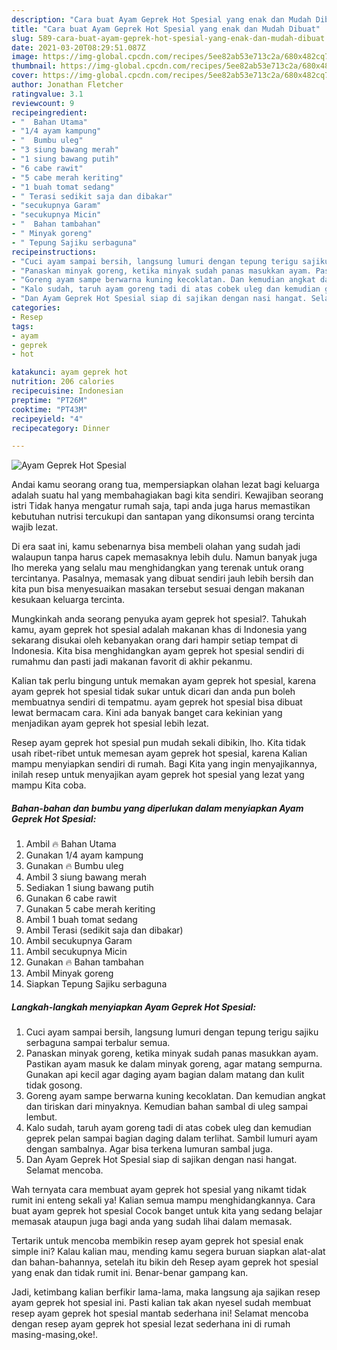 ```yaml
---
description: "Cara buat Ayam Geprek Hot Spesial yang enak dan Mudah Dibuat"
title: "Cara buat Ayam Geprek Hot Spesial yang enak dan Mudah Dibuat"
slug: 589-cara-buat-ayam-geprek-hot-spesial-yang-enak-dan-mudah-dibuat
date: 2021-03-20T08:29:51.087Z
image: https://img-global.cpcdn.com/recipes/5ee82ab53e713c2a/680x482cq70/ayam-geprek-hot-spesial-foto-resep-utama.jpg
thumbnail: https://img-global.cpcdn.com/recipes/5ee82ab53e713c2a/680x482cq70/ayam-geprek-hot-spesial-foto-resep-utama.jpg
cover: https://img-global.cpcdn.com/recipes/5ee82ab53e713c2a/680x482cq70/ayam-geprek-hot-spesial-foto-resep-utama.jpg
author: Jonathan Fletcher
ratingvalue: 3.1
reviewcount: 9
recipeingredient:
- "  Bahan Utama"
- "1/4 ayam kampung"
- "  Bumbu uleg"
- "3 siung bawang merah"
- "1 siung bawang putih"
- "6 cabe rawit"
- "5 cabe merah keriting"
- "1 buah tomat sedang"
- " Terasi sedikit saja dan dibakar"
- "secukupnya Garam"
- "secukupnya Micin"
- "  Bahan tambahan"
- " Minyak goreng"
- " Tepung Sajiku serbaguna"
recipeinstructions:
- "Cuci ayam sampai bersih, langsung lumuri dengan tepung terigu sajiku serbaguna sampai terbalur semua."
- "Panaskan minyak goreng, ketika minyak sudah panas masukkan ayam. Pastikan ayam masuk ke dalam minyak goreng, agar matang sempurna. Gunakan api kecil agar daging ayam bagian dalam matang dan kulit tidak gosong."
- "Goreng ayam sampe berwarna kuning kecoklatan. Dan kemudian angkat dan tiriskan dari minyaknya. Kemudian bahan sambal di uleg sampai lembut."
- "Kalo sudah, taruh ayam goreng tadi di atas cobek uleg dan kemudian geprek pelan sampai bagian daging dalam terlihat. Sambil lumuri ayam dengan sambalnya. Agar bisa terkena lumuran sambal juga."
- "Dan Ayam Geprek Hot Spesial siap di sajikan dengan nasi hangat. Selamat mencoba."
categories:
- Resep
tags:
- ayam
- geprek
- hot

katakunci: ayam geprek hot 
nutrition: 206 calories
recipecuisine: Indonesian
preptime: "PT26M"
cooktime: "PT43M"
recipeyield: "4"
recipecategory: Dinner

---
```



![Ayam Geprek Hot Spesial](https://img-global.cpcdn.com/recipes/5ee82ab53e713c2a/680x482cq70/ayam-geprek-hot-spesial-foto-resep-utama.jpg)

Andai kamu seorang orang tua, mempersiapkan olahan lezat bagi keluarga adalah suatu hal yang membahagiakan bagi kita sendiri. Kewajiban seorang istri Tidak hanya mengatur rumah saja, tapi anda juga harus memastikan kebutuhan nutrisi tercukupi dan santapan yang dikonsumsi orang tercinta wajib lezat.

Di era  saat ini, kamu sebenarnya bisa membeli olahan yang sudah jadi walaupun tanpa harus capek memasaknya lebih dulu. Namun banyak juga lho mereka yang selalu mau menghidangkan yang terenak untuk orang tercintanya. Pasalnya, memasak yang dibuat sendiri jauh lebih bersih dan kita pun bisa menyesuaikan masakan tersebut sesuai dengan makanan kesukaan keluarga tercinta. 



Mungkinkah anda seorang penyuka ayam geprek hot spesial?. Tahukah kamu, ayam geprek hot spesial adalah makanan khas di Indonesia yang sekarang disukai oleh kebanyakan orang dari hampir setiap tempat di Indonesia. Kita bisa menghidangkan ayam geprek hot spesial sendiri di rumahmu dan pasti jadi makanan favorit di akhir pekanmu.

Kalian tak perlu bingung untuk memakan ayam geprek hot spesial, karena ayam geprek hot spesial tidak sukar untuk dicari dan anda pun boleh membuatnya sendiri di tempatmu. ayam geprek hot spesial bisa dibuat lewat bermacam cara. Kini ada banyak banget cara kekinian yang menjadikan ayam geprek hot spesial lebih lezat.

Resep ayam geprek hot spesial pun mudah sekali dibikin, lho. Kita tidak usah ribet-ribet untuk memesan ayam geprek hot spesial, karena Kalian mampu menyiapkan sendiri di rumah. Bagi Kita yang ingin menyajikannya, inilah resep untuk menyajikan ayam geprek hot spesial yang lezat yang mampu Kita coba.

<!--inarticleads1-->

##### Bahan-bahan dan bumbu yang diperlukan dalam menyiapkan Ayam Geprek Hot Spesial:

1. Ambil  🔥 Bahan Utama
1. Gunakan 1/4 ayam kampung
1. Gunakan  🔥 Bumbu uleg
1. Ambil 3 siung bawang merah
1. Sediakan 1 siung bawang putih
1. Gunakan 6 cabe rawit
1. Gunakan 5 cabe merah keriting
1. Ambil 1 buah tomat sedang
1. Ambil  Terasi (sedikit saja dan dibakar)
1. Ambil secukupnya Garam
1. Ambil secukupnya Micin
1. Gunakan  🔥 Bahan tambahan
1. Ambil  Minyak goreng
1. Siapkan  Tepung Sajiku serbaguna




<!--inarticleads2-->

##### Langkah-langkah menyiapkan Ayam Geprek Hot Spesial:

1. Cuci ayam sampai bersih, langsung lumuri dengan tepung terigu sajiku serbaguna sampai terbalur semua.
1. Panaskan minyak goreng, ketika minyak sudah panas masukkan ayam. Pastikan ayam masuk ke dalam minyak goreng, agar matang sempurna. Gunakan api kecil agar daging ayam bagian dalam matang dan kulit tidak gosong.
1. Goreng ayam sampe berwarna kuning kecoklatan. Dan kemudian angkat dan tiriskan dari minyaknya. Kemudian bahan sambal di uleg sampai lembut.
1. Kalo sudah, taruh ayam goreng tadi di atas cobek uleg dan kemudian geprek pelan sampai bagian daging dalam terlihat. Sambil lumuri ayam dengan sambalnya. Agar bisa terkena lumuran sambal juga.
1. Dan Ayam Geprek Hot Spesial siap di sajikan dengan nasi hangat. Selamat mencoba.




Wah ternyata cara membuat ayam geprek hot spesial yang nikamt tidak rumit ini enteng sekali ya! Kalian semua mampu menghidangkannya. Cara buat ayam geprek hot spesial Cocok banget untuk kita yang sedang belajar memasak ataupun juga bagi anda yang sudah lihai dalam memasak.

Tertarik untuk mencoba membikin resep ayam geprek hot spesial enak simple ini? Kalau kalian mau, mending kamu segera buruan siapkan alat-alat dan bahan-bahannya, setelah itu bikin deh Resep ayam geprek hot spesial yang enak dan tidak rumit ini. Benar-benar gampang kan. 

Jadi, ketimbang kalian berfikir lama-lama, maka langsung aja sajikan resep ayam geprek hot spesial ini. Pasti kalian tak akan nyesel sudah membuat resep ayam geprek hot spesial mantab sederhana ini! Selamat mencoba dengan resep ayam geprek hot spesial lezat sederhana ini di rumah masing-masing,oke!.

